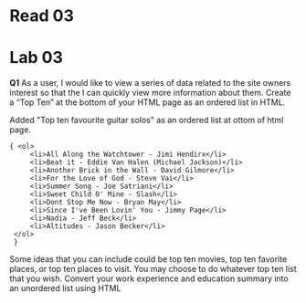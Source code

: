 # Read 03







# Lab 03

**Q1**
As a user, I would like to view a series of data related to the site owners interest so that the I can quickly view more information about them.
Create a “Top Ten” at the bottom of your HTML page as an ordered list in HTML. 

  Added "Top ten favourite guitar solos" as an ordered list at ottom of html page. 
  
  ```
  { <ol>
       <li>All Along the Watchtower - Jimi Hendirx</li>
       <li>Beat it - Eddie Van Halen (Michael Jackson)</li>
       <li>Another Brick in the Wall - David Gilmore</li>
       <li>For the Love of God - Steve Vai</li>
       <li>Summer Song - Joe Satriani</li>
       <li>Sweet Child O' Mine - Slash</li>
       <li>Dont Stop Me Now - Bryan May</li>
       <li>Since I've Been Lovin' You - Jimmy Page</li>
       <li>Nadia - Jeff Beck</li>
       <li>Altitudes - Jason Becker</li>
   </ol> 
   }
   ```


Some ideas that you can include could be top ten movies, top ten favorite places, or top ten places to visit. You may choose to do whatever top ten list that you wish.
Convert your work experience and education summary into an unordered list using HTML
